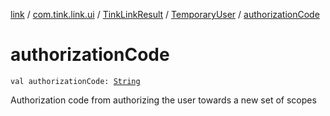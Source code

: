 [link](../../../index.md) / [com.tink.link.ui](../../index.md) / [TinkLinkResult](../index.md) / [TemporaryUser](index.md) / [authorizationCode](./authorization-code.md)

# authorizationCode

`val authorizationCode: `[`String`](https://kotlinlang.org/api/latest/jvm/stdlib/kotlin/-string/index.html)

Authorization code from authorizing the user towards a new set of scopes

